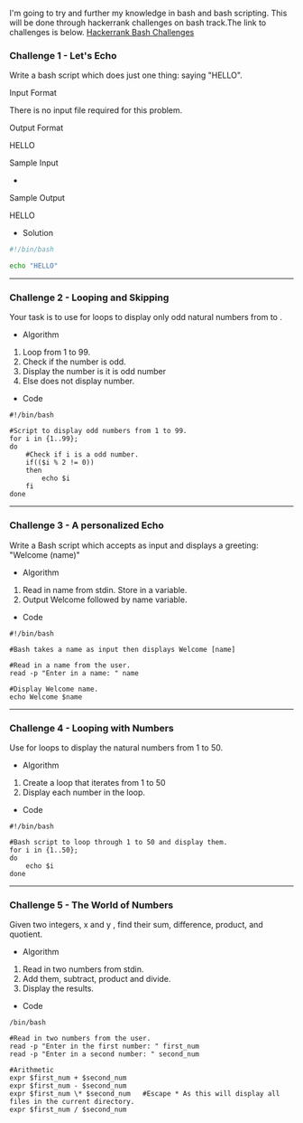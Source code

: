 I'm going to try and further my knowledge in bash and bash scripting. 
This will be done through hackerrank challenges on bash track.The link to challenges is below.
[Hackerrank Bash Challenges](https://www.hackerrank.com/domains/shell/bash)

### Challenge 1 - Let's Echo

Write a bash script which does just one thing: saying "HELLO".

Input Format

There is no input file required for this problem.

Output Format

HELLO

Sample Input

-

Sample Output

HELLO

* Solution


```bash
#!/bin/bash

echo "HELLO"
```

---


### Challenge 2 - Looping and Skipping

 
Your task is to use for loops to display only odd natural numbers from to .


* Algorithm

1. Loop from 1 to 99.
2. Check if the number is odd.
3. Display the number is it is odd number
4. Else does not display number.

* Code

```
#!/bin/bash

#Script to display odd numbers from 1 to 99.
for i in {1..99};
do
    #Check if i is a odd number.
    if(($i % 2 != 0))
    then
        echo $i
    fi
done
```


---

### Challenge 3 - A personalized Echo

Write a Bash script which accepts as input and displays a greeting: "Welcome (name)"


* Algorithm

1. Read in name from stdin. Store in a variable.
2. Output Welcome followed by name variable.

* Code

```
#!/bin/bash

#Bash takes a name as input then displays Welcome [name]

#Read in a name from the user.
read -p "Enter in a name: " name

#Display Welcome name.
echo Welcome $name
```


---

### Challenge 4 - Looping with Numbers

Use for loops to display the natural numbers from 1 to 50.

* Algorithm

1. Create a loop that iterates from 1 to 50
2. Display each number in the loop.


* Code

```
#!/bin/bash

#Bash script to loop through 1 to 50 and display them.
for i in {1..50};
do
    echo $i
done
```


---

### Challenge 5 - The World of Numbers

Given two integers, x and y , find their sum, difference, product, and quotient.


* Algorithm 

1. Read in two numbers from stdin.
2. Add them, subtract, product and divide.
3. Display the results.

* Code

```
/bin/bash

#Read in two numbers from the user.
read -p "Enter in the first number: " first_num
read -p "Enter in a second number: " second_num

#Arithmetic
expr $first_num + $second_num
expr $first_num - $second_num
expr $first_num \* $second_num   #Escape * As this will display all files in the current directory.
expr $first_num / $second_num
```


